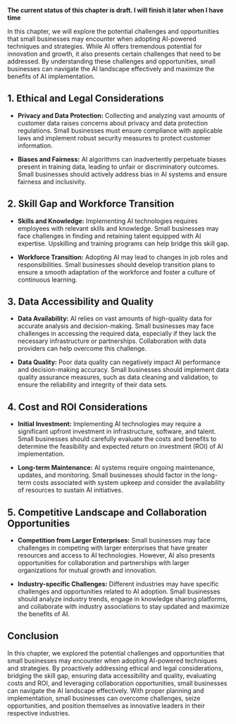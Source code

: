**The current status of this chapter is draft. I will finish it later when I have time**

In this chapter, we will explore the potential challenges and opportunities that small businesses may encounter when adopting AI-powered techniques and strategies. While AI offers tremendous potential for innovation and growth, it also presents certain challenges that need to be addressed. By understanding these challenges and opportunities, small businesses can navigate the AI landscape effectively and maximize the benefits of AI implementation.

**1. Ethical and Legal Considerations**
---------------------------------------

* **Privacy and Data Protection:** Collecting and analyzing vast amounts of customer data raises concerns about privacy and data protection regulations. Small businesses must ensure compliance with applicable laws and implement robust security measures to protect customer information.

* **Biases and Fairness:** AI algorithms can inadvertently perpetuate biases present in training data, leading to unfair or discriminatory outcomes. Small businesses should actively address bias in AI systems and ensure fairness and inclusivity.

**2. Skill Gap and Workforce Transition**
-----------------------------------------

* **Skills and Knowledge:** Implementing AI technologies requires employees with relevant skills and knowledge. Small businesses may face challenges in finding and retaining talent equipped with AI expertise. Upskilling and training programs can help bridge this skill gap.

* **Workforce Transition:** Adopting AI may lead to changes in job roles and responsibilities. Small businesses should develop transition plans to ensure a smooth adaptation of the workforce and foster a culture of continuous learning.

**3. Data Accessibility and Quality**
-------------------------------------

* **Data Availability:** AI relies on vast amounts of high-quality data for accurate analysis and decision-making. Small businesses may face challenges in accessing the required data, especially if they lack the necessary infrastructure or partnerships. Collaboration with data providers can help overcome this challenge.

* **Data Quality:** Poor data quality can negatively impact AI performance and decision-making accuracy. Small businesses should implement data quality assurance measures, such as data cleaning and validation, to ensure the reliability and integrity of their data sets.

**4. Cost and ROI Considerations**
----------------------------------

* **Initial Investment:** Implementing AI technologies may require a significant upfront investment in infrastructure, software, and talent. Small businesses should carefully evaluate the costs and benefits to determine the feasibility and expected return on investment (ROI) of AI implementation.

* **Long-term Maintenance:** AI systems require ongoing maintenance, updates, and monitoring. Small businesses should factor in the long-term costs associated with system upkeep and consider the availability of resources to sustain AI initiatives.

**5. Competitive Landscape and Collaboration Opportunities**
------------------------------------------------------------

* **Competition from Larger Enterprises:** Small businesses may face challenges in competing with larger enterprises that have greater resources and access to AI technologies. However, AI also presents opportunities for collaboration and partnerships with larger organizations for mutual growth and innovation.

* **Industry-specific Challenges:** Different industries may have specific challenges and opportunities related to AI adoption. Small businesses should analyze industry trends, engage in knowledge sharing platforms, and collaborate with industry associations to stay updated and maximize the benefits of AI.

**Conclusion**
--------------

In this chapter, we explored the potential challenges and opportunities that small businesses may encounter when adopting AI-powered techniques and strategies. By proactively addressing ethical and legal considerations, bridging the skill gap, ensuring data accessibility and quality, evaluating costs and ROI, and leveraging collaboration opportunities, small businesses can navigate the AI landscape effectively. With proper planning and implementation, small businesses can overcome challenges, seize opportunities, and position themselves as innovative leaders in their respective industries.
